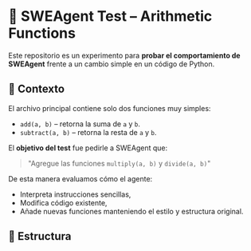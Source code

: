 # 🧪 SWEAgent Test – Arithmetic Functions

Este repositorio es un experimento para **probar el comportamiento de SWEAgent** frente a un cambio simple en un código de Python.

## 🧠 Contexto

El archivo principal contiene solo dos funciones muy simples:

- `add(a, b)` – retorna la suma de `a` y `b`.
- `subtract(a, b)` – retorna la resta de `a` y `b`.

El **objetivo del test** fue pedirle a SWEAgent que:

> "Agregue las funciones `multiply(a, b)` y `divide(a, b)`"

De esta manera evaluamos cómo el agente:
- Interpreta instrucciones sencillas,
- Modifica código existente,
- Añade nuevas funciones manteniendo el estilo y estructura original.

## 📁 Estructura

